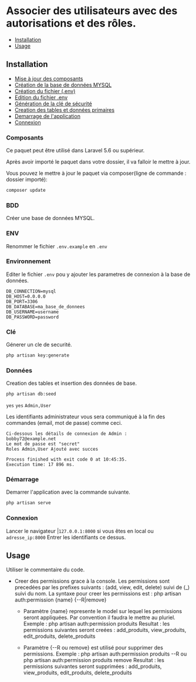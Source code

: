 # Associer des utilisateurs avec des autorisations et des rôles.

* [Installation](#installation)
* [Usage](#usage)

## Installation

- [Mise à jour des composants](#Composants)
- [Création de la base de données MYSQL](#BDD)
- [Création du fichier (.env)](#ENV)
- [Edition du fichier .env](#Environnement)
- [Génération de la clé de sécurité](#Clé)
- [Creation des tables et données primaires](#Données)
- [Demarrage de l'application](#Démarrage)
- [Connexion](#Connexion)

### Composants

Ce paquet peut être utilisé dans Laravel 5.6 ou supérieur.

Après avoir importé le paquet dans votre dossier, il va falloir le mettre à jour.

Vous pouvez le mettre à jour le paquet via composer(ligne de commande : dossier importé):

``` bash
composer update
```

### BDD

Créer une base de données MYSQL.

### ENV

Renommer le fichier `.env.example` en `.env`

### Environnement

Editer le fichier `.env` pou y ajouter les parametres de connexion à la base de données.
```
DB_CONNECTION=mysql
DB_HOST=0.0.0.0
DB_PORT=3306
DB_DATABASE=ma_base_de_donnees
DB_USERNAME=username
DB_PASSWORD=password
```
### Clé
Génerer un cle de securité.
``` bash
php artisan key:generate
```
### Données

Creation des tables et insertion des données de base.
``` bash
php artisan db:seed
```
`yes`
`yes`
`Admin,User`

Les identifiants administrateur vous sera communiqué à la fin des commandes (email, mot de passe) comme ceci.
```
Ci-dessous les détails de connexion de Admin :
bobby72@example.net
Le mot de passe est "secret"
Roles Admin,User Ajouté avec succes

Process finished with exit code 0 at 10:45:35.
Execution time: 17 896 ms.
```



### Démarrage

Demarrer l'application avec la commande suivante.
``` bash
php artisan serve
```
### Connexion

Lancer le navigateur |`127.0.0.1:8000` si vous êtes en local ou `adresse_ip:8000`
Entrer les identifiants ce dessus.

## Usage

Utiliser le commentaire du code.

- Creer des permissions grace à la console. Les permissions sont precedées par les prefixes suivants : (add, view, edit, delete) suivi de (_) suivi du nom.
La syntaxe pour creer les permissions est : php artisan auth:permission {name} {--R|remove}
  * Paramètre {name} represente le model sur lequel les permissions seront appliquées. Par convention il faudra le mettre au pluriel.
    Exemple : php artisan auth:permission produits
    Resultat : les permissions suivantes seront creées : add_produits, view_produits, edit_produits, delete_produits
    
  * Paramètre {--R ou remove} est utilisé pour supprimer des permissions.
    Exemple : php artisan auth:permission produits --R ou php artisan auth:permission produits remove
    Resultat : les permissions suivantes seront supprimées : add_produits, view_produits, edit_produits, delete_produits
